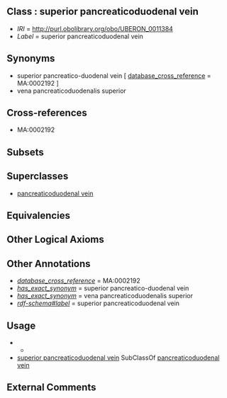 
## Class : superior pancreaticoduodenal vein

 * *IRI* = http://purl.obolibrary.org/obo/UBERON_0011384
 * *Label* = superior pancreaticoduodenal vein

## Synonyms

 * superior pancreatico-duodenal vein [ [database_cross_reference](../../ef/oboInOwl#hasDbXref.md) = MA:0002192 ]
 * vena pancreaticoduodenalis superior

## Cross-references

 * MA:0002192

## Subsets


## Superclasses

 * [pancreaticoduodenal vein](../../UBERON/90/UBERON_0004690.md)

## Equivalencies


## Other Logical Axioms


## Other Annotations

 * *[database_cross_reference](../../ef/oboInOwl#hasDbXref.md)* = MA:0002192
 * *[has_exact_synonym](../../ym/oboInOwl#hasExactSynonym.md)* = superior pancreatico-duodenal vein
 * *[has_exact_synonym](../../ym/oboInOwl#hasExactSynonym.md)* = vena pancreaticoduodenalis superior
 * *[rdf-schema#label](../../el/rdf-schema#label.md)* = superior pancreaticoduodenal vein

## Usage

 * -
 * [superior pancreaticoduodenal vein](../../UBERON/84/UBERON_0011384.md) SubClassOf [pancreaticoduodenal vein](../../UBERON/90/UBERON_0004690.md)

## External Comments


